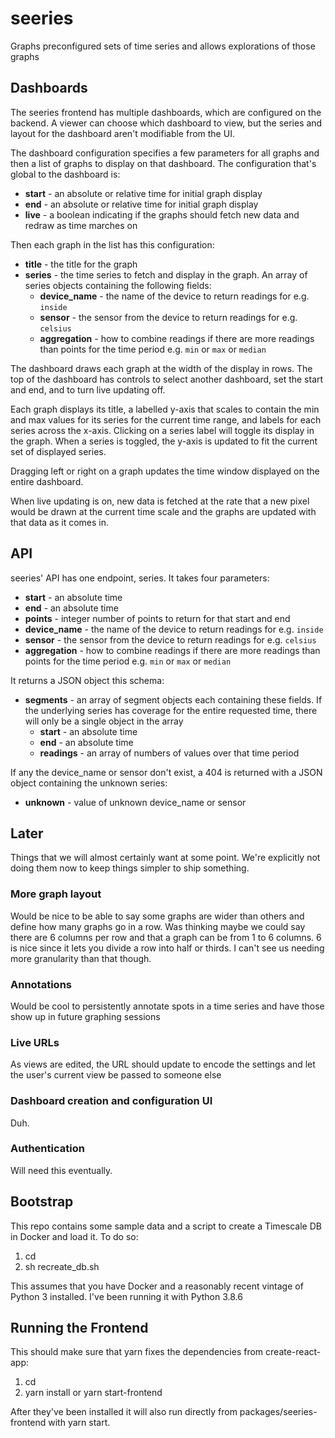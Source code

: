 # seeries
Graphs preconfigured sets of time series and allows explorations of those graphs

## Dashboards
The seeries frontend has multiple dashboards, which are configured on the backend. A viewer can choose which dashboard to view, but the series and layout for the dashboard aren't modifiable from the UI.

The dashboard configuration specifies a few parameters for all graphs and then a list of graphs to display on that dashboard. The configuration that's global to the dashboard is:
* **start** - an absolute or relative time for initial graph display
* **end** - an absolute or relative time for initial graph display
* **live** - a boolean indicating if the graphs should fetch new data and redraw as time marches on

Then each graph in the list has this configuration:
* **title** - the title for the graph
* **series** - the time series to fetch and display in the graph. An array of series objects containing the following fields:
  * **device_name** - the name of the device to return readings for e.g. `inside`
  * **sensor** - the sensor from the device to return readings for e.g. `celsius`
  * **aggregation** - how to combine readings if there are more readings than points for the time period e.g. `min` or `max` or `median`

The dashboard draws each graph at the width of the display in rows. The top of the dashboard has controls to select another dashboard, set the start and end, and to turn live updating off.

Each graph displays its title, a labelled y-axis that scales to contain the min and max values for its series for the current time range, and labels for each series across the x-axis. Clicking on a series label will toggle its display in the graph. When a series is toggled, the y-axis is updated to fit the current set of displayed series.

Dragging left or right on a graph updates the time window displayed on the entire dashboard.

When live updating is on, new data is fetched at the rate that a new pixel would be drawn at the current time scale and the graphs are updated with that data as it comes in.

## API
seeries' API has one endpoint, series. It takes four parameters:
* **start** - an absolute time
* **end** - an absolute time
* **points** - integer number of points to return for that start and end
* **device_name** - the name of the device to return readings for e.g. `inside`
* **sensor** - the sensor from the device to return readings for e.g. `celsius`
* **aggregation** - how to combine readings if there are more readings than points for the time period e.g. `min` or `max` or `median`

It returns a JSON object this schema:
* **segments** - an array of segment objects each containing these fields. If the underlying series has coverage for the entire requested time, there will only be a single object in the array
  * **start** - an absolute time
  * **end** - an absolute time
  * **readings** - an array of numbers of values over that time period

If any the device_name or sensor don't exist, a 404 is returned with a JSON object containing the unknown series:
* **unknown** - value of unknown device_name or sensor

## Later
Things that we will almost certainly want at some point. We're explicitly not doing them now to keep things simpler to ship something.

### More graph layout
Would be nice to be able to say some graphs are wider than others and define how many graphs go in a row. Was thinking maybe we could say there are 6 columns per row and that a graph can be from 1 to 6 columns. 6 is nice since it lets you divide a row into half or thirds. I can't see us needing more granularity than that though.

### Annotations
Would be cool to persistently annotate spots in a time series and have those show up in future graphing sessions

### Live URLs
As views are edited, the URL should update to encode the settings and let the user's current view be passed to someone else

### Dashboard creation and configuration UI
Duh.

### Authentication
Will need this eventually.

## Bootstrap
This repo contains some sample data and a script to create a Timescale DB in Docker and load it. To do so:
1. cd <root of your seeries checkout>
2. sh recreate_db.sh

This assumes that you have Docker and a reasonably recent vintage of Python 3 installed. I've been running it with Python 3.8.6

## Running the Frontend
This should make sure that yarn fixes the dependencies from create-react-app:
1. cd <root of your seeries checkout>
2. yarn install or yarn start-frontend

After they've been installed it will also run directly from packages/seeries-frontend with yarn start.
